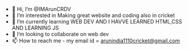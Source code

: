 - 👋 Hi, I’m @IMArunCRDV
- 👀 I’m interested in Making great website and coding also in cricket
- 🌱 I’m currently learning WEB DEV AND I HAVVE LEARNED HTML,CSS AND LEARNING JS
- 💞️ I’m looking to collaborate on web dev
- 📫 How to reach me - my email id = arunindia1110cricket@gmail.com

<!---
IMArunCRDV/IMArunCRDV is a ✨ special ✨ repository because its `README.md` (this file) appears on your GitHub profile.
You can click the Preview link to take a look at your changes.
--->
